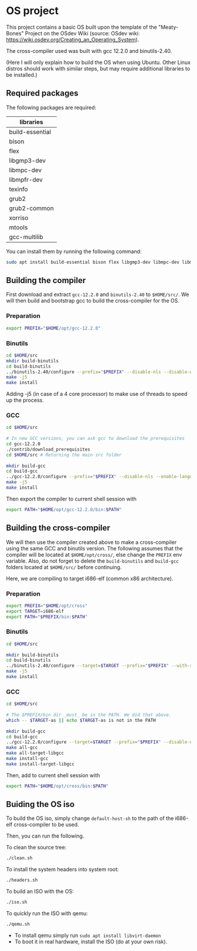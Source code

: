 # OS project

This project contains a basic OS built upon the template of the "Meaty-Bones" Project on the OSdev Wiki (source: OSdev wiki: https://wiki.osdev.org/Creating_an_Operating_System).

The cross-compiler used was built with gcc 12.2.0 and binutils-2.40.

(Here I will only explain how to build the OS when using Ubuntu.
Other Linux distros should work with similar steps, but may require additional libraries to be installed.)

## Required packages
The following packages are required:

|libraries|
|---------|
|build-essential|
|bison|
|flex|
|libgmp3-dev|
|libmpc-dev|
|libmpfr-dev|
|texinfo|
|grub2|
|grub2-common|
|xorriso|
|mtools|
|gcc-multilib|

You can install them by running the following command:
```sh
sudo apt install build-essential bison flex libgmp3-dev libmpc-dev libmpfr-dev texinfo grub2 grub2-common xorriso mtools gcc-multilib
```

## Building the compiler
First download and extract `gcc-12.2.0` and `binutils-2.40` to `$HOME/src/`.
We will then build and bootstrap gcc to build the cross-compiler for the OS.

### Preparation
```sh
export PREFIX="$HOME/opt/gcc-12.2.0"
```

### Binutils
```sh
cd $HOME/src
mkdir build-binutils
cd build-binutils
../binutils-2.40/configure --prefix="$PREFIX" --disable-nls --disable-werror
make -j5
make install
```

Adding -j5 (in case of a 4 core processor) to make use of threads to speed up the process.

### GCC
```sh
cd $HOME/src
 
# In new GCC versions, you can ask gcc to download the prerequisites
cd gcc-12.2.0
./contrib/download_prerequisites
cd $HOME/src # Returning the main src folder
 
mkdir build-gcc
cd build-gcc
../gcc-12.2.0/configure --prefix="$PREFIX" --disable-nls --enable-languages=c,c++
make -j5
make install
```

Then export the compiler to current shell session with
```sh
export PATH="$HOME/opt/gcc-12.2.0/bin:$PATH"
```

## Building the cross-compiler
We will then use the compiler created above to make a cross-compiler using the same GCC and binutils version.
The following assumes that the compiler will be located at `$HOME/opt/cross/`, else change the `PREFIX` env variable.
Also, do not forget to delete the `build-binutils` and `build-gcc` folders located at `$HOME/src/` before continuing.

Here, we are compiling to target i686-elf (common x86 architecture).

### Preparation
```sh
export PREFIX="$HOME/opt/cross"
export TARGET=i686-elf
export PATH="$PREFIX/bin:$PATH"
```

### Binutils
```sh
cd $HOME/src
 
mkdir build-binutils
cd build-binutils
../binutils-2.40/configure --target=$TARGET --prefix="$PREFIX" --with-sysroot --disable-nls --disable-werror
make -j5
make install
```

### GCC
```sh
cd $HOME/src
 
# The $PREFIX/bin dir _must_ be in the PATH. We did that above.
which -- $TARGET-as || echo $TARGET-as is not in the PATH
 
mkdir build-gcc
cd build-gcc
../gcc-12.2.0/configure --target=$TARGET --prefix="$PREFIX" --disable-nls --enable-languages=c,c++ --without-headers
make all-gcc
make all-target-libgcc
make install-gcc
make install-target-libgcc
```

Then, add to current shell session with
```sh
export PATH="$HOME/opt/cross/bin:$PATH"
```

## Buiding the OS iso
To build the OS iso, simply change `default-host-sh` to the path of the i686-elf cross-compiler to be used.

Then, you can run the following.

To clean the source tree:

```sh
./clean.sh
```

To install the system headers into system root:

```sh
./headers.sh
```

To build an ISO with the OS:

```sh
./iso.sh
```

To quickly run the ISO with qemu:

```sh
./qemu.sh
```
* To install qemu simply run `sudo apt install libvirt-daemon`
* To boot it in real hardware, install the ISO (do at your own risk).
